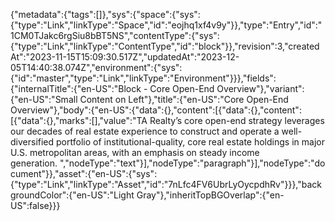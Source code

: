{"metadata":{"tags":[]},"sys":{"space":{"sys":{"type":"Link","linkType":"Space","id":"eojhq1xf4v9y"}},"type":"Entry","id":"1CM0TJakc6rgSiu8bBT5NS","contentType":{"sys":{"type":"Link","linkType":"ContentType","id":"block"}},"revision":3,"createdAt":"2023-11-15T15:09:30.517Z","updatedAt":"2023-12-05T14:40:38.074Z","environment":{"sys":{"id":"master","type":"Link","linkType":"Environment"}}},"fields":{"internalTitle":{"en-US":"Block - Core Open-End Overview"},"variant":{"en-US":"Small Content on Left"},"title":{"en-US":"Core Open-End Overview"},"body":{"en-US":{"data":{},"content":[{"data":{},"content":[{"data":{},"marks":[],"value":"TA Realty’s core open-end strategy leverages our decades of real estate experience to construct and operate a well-diversified portfolio of institutional-quality, core real estate holdings in major U.S. metropolitan areas, with an emphasis on steady income generation. ","nodeType":"text"}],"nodeType":"paragraph"}],"nodeType":"document"}},"asset":{"en-US":{"sys":{"type":"Link","linkType":"Asset","id":"7nLfc4FV6UbrLyOycpdhRv"}}},"backgroundColor":{"en-US":"Light Gray"},"inheritTopBGOverlap":{"en-US":false}}}